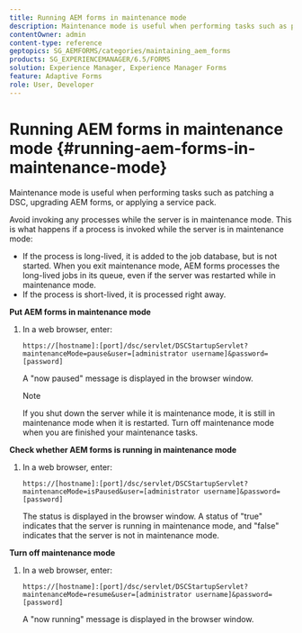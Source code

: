```yaml
---
title: Running AEM forms in maintenance mode
description: Maintenance mode is useful when performing tasks such as patching a DSC, upgrading AEM forms, or applying a service pack. Learn more about running AEM forms in maintenance mode.
contentOwner: admin
content-type: reference
geptopics: SG_AEMFORMS/categories/maintaining_aem_forms
products: SG_EXPERIENCEMANAGER/6.5/FORMS
solution: Experience Manager, Experience Manager Forms
feature: Adaptive Forms
role: User, Developer
---
```

# Running AEM forms in maintenance mode {#running-aem-forms-in-maintenance-mode}

Maintenance mode is useful when performing tasks such as patching a DSC, upgrading AEM forms, or applying a service pack.

Avoid invoking any processes while the server is in maintenance mode. This is what happens if a process is invoked while the server is in maintenance mode:

* If the process is long-lived, it is added to the job database, but is not started. When you exit maintenance mode, AEM forms processes the long-lived jobs in its queue, even if the server was restarted while in maintenance mode.
* If the process is short-lived, it is processed right away.

**Put AEM forms in maintenance mode**

1. In a web browser, enter:

   `https://[hostname]:[port]/dsc/servlet/DSCStartupServlet?maintenanceMode=pause&user=[administrator username]&password=[password]`

   A "now paused" message is displayed in the browser window.

   >[!NOTE]
   >
   >If you shut down the server while it is maintenance mode, it is still in maintenance mode when it is restarted. Turn off maintenance mode when you are finished your maintenance tasks.

**Check whether AEM forms is running in maintenance mode**

1. In a web browser, enter:

   `https://[hostname]:[port]/dsc/servlet/DSCStartupServlet?maintenanceMode=isPaused&user=[administrator username]&password=[password]`

   The status is displayed in the browser window. A status of "true" indicates that the server is running in maintenance mode, and "false" indicates that the server is not in maintenance mode.

**Turn off maintenance mode**

1. In a web browser, enter:

   `https://[hostname]:[port]/dsc/servlet/DSCStartupServlet?maintenanceMode=resume&user=[administrator username]&password=[password]`

   A "now running" message is displayed in the browser window.
